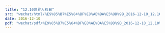 ```yaml
---
title: "12.10世界人权日"
src: "wechat/html/%E9%85%B7%E5%84%BF%E8%AE%BA%E5%9D%9B_2016-12-10_12.10%E4%B8%96%E7%95%8C%E4%BA%BA%E6%9D%83%E6%97%A5.html"
date: 2016-12-10
pdf: "wechat/pdf/%E9%85%B7%E5%84%BF%E8%AE%BA%E5%9D%9B_2016-12-10_12.10%E4%B8%96%E7%95%8C%E4%BA%BA%E6%9D%83%E6%97%A5.pdf"
---
```

